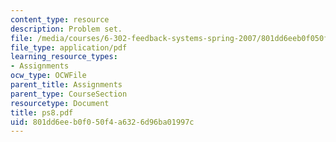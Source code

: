```yaml
---
content_type: resource
description: Problem set.
file: /media/courses/6-302-feedback-systems-spring-2007/801dd6eeb0f050f4a6326d96ba01997c_ps8.pdf
file_type: application/pdf
learning_resource_types:
- Assignments
ocw_type: OCWFile
parent_title: Assignments
parent_type: CourseSection
resourcetype: Document
title: ps8.pdf
uid: 801dd6ee-b0f0-50f4-a632-6d96ba01997c
---
```

